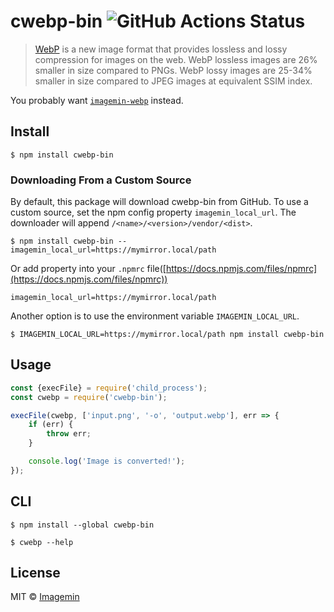 # cwebp-bin ![GitHub Actions Status](https://github.com/imagemin/cwebp-bin/workflows/test/badge.svg?branch=master)

> [WebP](https://developers.google.com/speed/webp/) is a new image format that provides lossless and lossy compression for images on the web. WebP lossless images are 26% smaller in size compared to PNGs. WebP lossy images are 25-34% smaller in size compared to JPEG images at equivalent SSIM index.

You probably want [`imagemin-webp`](https://github.com/imagemin/imagemin-webp) instead.


## Install

```
$ npm install cwebp-bin
```

### Downloading From a Custom Source
By default, this package will download cwebp-bin from GitHub. To use a custom source, set the npm config property `imagemin_local_url`. The downloader will append `/<name>/<version>/vendor/<dist>`.

```
$ npm install cwebp-bin --imagemin_local_url=https://mymirror.local/path
```

Or add property into your `.npmrc` file([https://docs.npmjs.com/files/npmrc](https://docs.npmjs.com/files/npmrc))

```
imagemin_local_url=https://mymirror.local/path
```

Another option is to use the environment variable `IMAGEMIN_LOCAL_URL`.

```
$ IMAGEMIN_LOCAL_URL=https://mymirror.local/path npm install cwebp-bin
```


## Usage

```js
const {execFile} = require('child_process');
const cwebp = require('cwebp-bin');

execFile(cwebp, ['input.png', '-o', 'output.webp'], err => {
	if (err) {
		throw err;
	}

	console.log('Image is converted!');
});
```


## CLI

```
$ npm install --global cwebp-bin
```

```
$ cwebp --help
```


## License

MIT © [Imagemin](https://github.com/imagemin)
